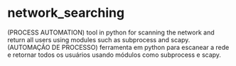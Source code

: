 # network_searching
(PROCESS AUTOMATION) tool in python for scanning the network and return all users using modules such as subprocess and scapy.
(AUTOMAÇÃO DE PROCESSO) ferramenta em python para escanear a rede e retornar todos os usuários usando módulos como subprocess e scapy.
